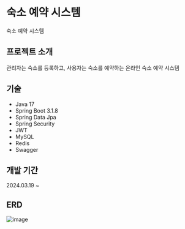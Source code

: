 # 숙소 예약 시스템
숙소 예약 시스템


## 프로젝트 소개
관리자는 숙소를 등록하고, 사용자는 숙소를 예약하는 온라인 숙소 예약 시스템


## 기술
- Java 17
- Spring Boot 3.1.8
- Spring Data Jpa
- Spring Security
- JWT
- MySQL
- Redis
- Swagger


## 개발 기간
2024.03.19 ~ 


## ERD
![image](https://github.com/GiSung-Song/room_reservation/assets/83264696/8f1e56ec-2aa7-4267-9d7d-c27af24f59e5)
